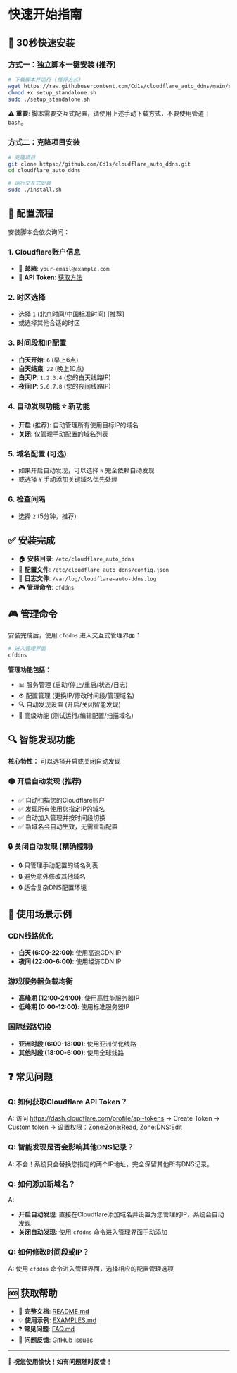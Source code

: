 # 快速开始指南

## 🚀 30秒快速安装

### 方式一：独立脚本一键安装 (推荐)

```bash
# 下载脚本并运行 (推荐方式)
wget https://raw.githubusercontent.com/Cd1s/cloudflare_auto_ddns/main/setup_standalone.sh
chmod +x setup_standalone.sh
sudo ./setup_standalone.sh
```

**⚠️ 重要**: 脚本需要交互式配置，请使用上述手动下载方式，不要使用管道 `| bash`。

### 方式二：克隆项目安装

```bash
# 克隆项目
git clone https://github.com/Cd1s/cloudflare_auto_ddns.git
cd cloudflare_auto_ddns

# 运行交互式安装
sudo ./install.sh
```

## 📝 配置流程

安装脚本会依次询问：

### 1. Cloudflare账户信息
- 📧 **邮箱**: `your-email@example.com`
- 🔑 **API Token**: [获取方法](https://dash.cloudflare.com/profile/api-tokens)

### 2. 时区选择
- 选择 `1` (北京时间/中国标准时间) [推荐]
- 或选择其他合适的时区

### 3. 时间段和IP配置
- **白天开始**: `6` (早上6点)
- **白天结束**: `22` (晚上10点)
- **白天IP**: `1.2.3.4` (您的白天线路IP)
- **夜间IP**: `5.6.7.8` (您的夜间线路IP)

### 4. 自动发现功能 ⭐ 新功能
- **开启** (推荐): 自动管理所有使用目标IP的域名
- **关闭**: 仅管理手动配置的域名列表

### 5. 域名配置 (可选)
- 如果开启自动发现，可以选择 `N` 完全依赖自动发现
- 或选择 `Y` 手动添加关键域名优先处理

### 6. 检查间隔
- 选择 `2` (5分钟，推荐)

## ✅ 安装完成

- 🏠 **安装目录**: `/etc/cloudflare_auto_ddns`
- 📄 **配置文件**: `/etc/cloudflare_auto_ddns/config.json`
- 📝 **日志文件**: `/var/log/cloudflare-auto-ddns.log`
- 🎮 **管理命令**: `cfddns`

## 🎮 管理命令

安装完成后，使用 `cfddns` 进入交互式管理界面：

```bash
# 进入管理界面
cfddns
```

**管理功能包括：**
- 📊 服务管理 (启动/停止/重启/状态/日志)
- ⚙️ 配置管理 (更换IP/修改时间段/管理域名)  
- 🔍 自动发现设置 (开启/关闭智能发现)
- 🔧 高级功能 (测试运行/编辑配置/扫描域名)

## 🔍 智能发现功能

**核心特性：** 可以选择开启或关闭自动发现

### 🟢 开启自动发现 (推荐)
- ✅ 自动扫描您的Cloudflare账户
- ✅ 发现所有使用您指定IP的域名
- ✅ 自动加入管理并按时间段切换
- ✅ 新域名会自动生效，无需重新配置

### 🔒 关闭自动发现 (精确控制)
- 🔒 只管理手动配置的域名列表
- 🔒 避免意外修改其他域名
- 🔒 适合复杂DNS配置环境

## 🎯 使用场景示例

### CDN线路优化
- **白天 (6:00-22:00)**: 使用高速CDN IP
- **夜间 (22:00-6:00)**: 使用经济CDN IP

### 游戏服务器负载均衡
- **高峰期 (12:00-24:00)**: 使用高性能服务器IP
- **低峰期 (0:00-12:00)**: 使用标准服务器IP

### 国际线路切换
- **亚洲时段 (6:00-18:00)**: 使用亚洲优化线路
- **其他时段 (18:00-6:00)**: 使用全球线路

## ❓ 常见问题

### Q: 如何获取Cloudflare API Token？
A: 访问 https://dash.cloudflare.com/profile/api-tokens → Create Token → Custom token → 设置权限：Zone:Zone:Read, Zone:DNS:Edit

### Q: 智能发现是否会影响其他DNS记录？
A: 不会！系统只会替换您指定的两个IP地址，完全保留其他所有DNS记录。

### Q: 如何添加新域名？
A: 
- **开启自动发现**: 直接在Cloudflare添加域名并设置为您管理的IP，系统会自动发现
- **关闭自动发现**: 使用 `cfddns` 命令进入管理界面手动添加

### Q: 如何修改时间段或IP？
A: 使用 `cfddns` 命令进入管理界面，选择相应的配置管理选项

## 🆘 获取帮助

- 📖 **完整文档**: [README.md](README.md)
- 💡 **使用示例**: [EXAMPLES.md](EXAMPLES.md)  
- ❓ **常见问题**: [FAQ.md](FAQ.md)
- 🐛 **问题反馈**: [GitHub Issues](https://github.com/Cd1s/cloudflare_auto_ddns/issues)

---

**🎉 祝您使用愉快！如有问题随时反馈！**
